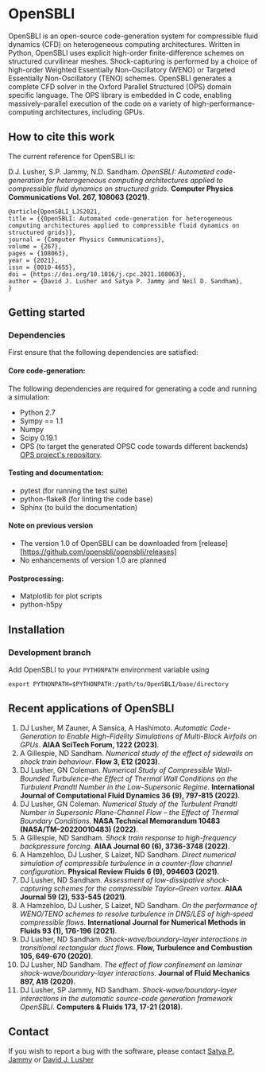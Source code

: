 # OpenSBLI
OpenSBLI is an open-source code-generation system for compressible fluid dynamics (CFD) on heterogeneous computing architectures. Written in Python, OpenSBLI uses explicit high-order finite-difference schemes on structured curvilinear meshes. Shock-capturing is performed by a choice of high-order Weighted Essentially Non-Oscillatory (WENO) or Targeted Essentially Non-Oscillatory (TENO) schemes. OpenSBLI generates a complete CFD solver in the Oxford Parallel Structured (OPS) domain specific language. The OPS library is embedded in C code, enabling massively-parallel execution of the code on a variety of high-performance-computing architectures, including GPUs. 

## How to cite this work
The current reference for OpenSBLI is: 

D.J. Lusher, S.P. Jammy, N.D. Sandham. *OpenSBLI: Automated code-generation for heterogeneous computing architectures applied to compressible fluid dynamics on structured grids*. **Computer Physics Communications Vol. 267, 108063 (2021)**.
 
```
@article{OpenSBLI_LJS2021,
title = {{OpenSBLI: Automated code-generation for heterogeneous computing architectures applied to compressible fluid dynamics on structured grids}},
journal = {Computer Physics Communications},
volume = {267},
pages = {108063},
year = {2021},
issn = {0010-4655},
doi = {https://doi.org/10.1016/j.cpc.2021.108063},
author = {David J. Lusher and Satya P. Jammy and Neil D. Sandham},
}
```

## Getting started

### Dependencies
First ensure that the following dependencies are satisfied:
#### Core code-generation:
The following dependencies are required for generating a code and running a simulation:

* Python 2.7
* Sympy == 1.1
* Numpy
* Scipy 0.19.1
* OPS (to target the generated OPSC code towards different backends) [OPS project's repository](https://github.com/gihanmudalige/OPS).

#### Testing and documentation:

* pytest (for running the test suite)
* python-flake8 (for linting the code base)
* Sphinx (to build the documentation)

#### Note on previous version

* The version 1.0 of OpenSBLI can be downloaded from [release][https://github.com/opensbli/opensbli/releases]
* No enhancements of version 1.0 are planned

#### Postprocessing:

* Matplotlib for plot scripts
* python-h5py

## Installation

### Development branch

Add OpenSBLI to your `PYTHONPATH` environment variable using

```
export PYTHONPATH=$PYTHONPATH:/path/to/OpenSBLI/base/directory
```

## Recent applications of OpenSBLI
1. DJ Lusher, M Zauner, A Sansica, A Hashimoto. *Automatic Code-Generation to Enable High-Fidelity Simulations of Multi-Block Airfoils on GPUs*. **AIAA SciTech Forum, 1222 (2023)**.
2. A Gillespie, ND Sandham. *Numerical study of the effect of sidewalls on shock train behaviour*. **Flow 3, E12 (2023)**.
3. DJ Lusher, GN Coleman. *Numerical Study of Compressible Wall-Bounded Turbulence–the Effect of Thermal Wall Conditions on the Turbulent Prandtl Number in the Low-Supersonic Regime*. **International Journal of Computational Fluid Dynamics 36 (9), 797-815 (2022)**.
4. DJ Lusher, GN Coleman. *Numerical Study of the Turbulent Prandtl Number in Supersonic Plane-Channel Flow – the Effect of Thermal Boundary Conditions*. **NASA Technical Memorandum 10483 (NASA/TM–20220010483) (2022)**.
5. A Gillespie, ND Sandham. *Shock train response to high-frequency backpressure forcing*. **AIAA Journal 60 (6), 3736-3748 (2022)**.
6. A Hamzehloo, DJ Lusher, S Laizet, ND Sandham. *Direct numerical simulation of compressible turbulence in a counter-flow channel configuration*. **Physical Review Fluids 6 (9), 094603 (2021)**.
7. DJ Lusher, ND Sandham. *Assessment of low-dissipative shock-capturing schemes for the compressible Taylor–Green vortex*. **AIAA Journal 59 (2), 533-545 (2021)**.
8. A Hamzehloo, DJ Lusher, S Laizet, ND Sandham. *On the performance of WENO/TENO schemes to resolve turbulence in DNS/LES of high‐speed compressible flows*. **International Journal for Numerical Methods in Fluids 93 (1), 176-196 (2021)**.
9. DJ Lusher, ND Sandham. *Shock-wave/boundary-layer interactions in transitional rectangular duct flows*. **Flow, Turbulence and Combustion 105, 649-670 (2020)**.
10. DJ Lusher, ND Sandham. *The effect of flow confinement on laminar shock-wave/boundary-layer interactions*. **Journal of Fluid Mechanics 897, A18 (2020)**.
11. DJ Lusher, SP Jammy, ND Sandham. *Shock-wave/boundary-layer interactions in the automatic source-code generation framework OpenSBLI*. **Computers & Fluids 173, 17-21 (2018)**.

## Contact
If you wish to report a bug with the software, please contact [Satya P. Jammy](mailto:S.P.Jammy@soton.ac.uk) or [David J. Lusher](mailto:lusher.david@jaxa.jp)
